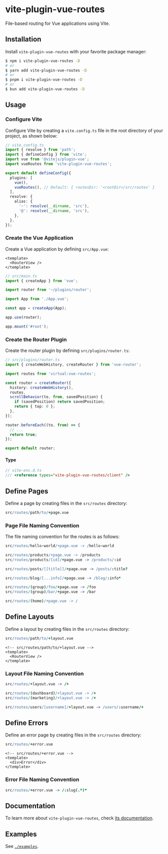 # vite-plugin-vue-routes

File-based routing for Vue applications using Vite.

## Installation

Install `vite-plugin-vue-routes` with your favorite package manager:

```sh
$ npm i vite-plugin-vue-routes -D
# or
$ yarn add vite-plugin-vue-routes -D
# or
$ pnpm i vite-plugin-vue-routes -D
# or
$ bun add vite-plugin-vue-routes -D
```

## Usage

### Configure Vite

Configure Vite by creating a `vite.config.ts` file in the root directory of your project, as shown below:

```ts
// vite.config.ts
import { resolve } from 'path';
import { defineConfig } from 'vite';
import vue from '@vitejs/plugin-vue';
import vueRoutes from 'vite-plugin-vue-routes';

export default defineConfig({
  plugins: [
    vue(),
    vueRoutes(), // Default: { routesDir: '<rootDir>/src/routes' }
  ],
  resolve: {
    alias: {
      '~': resolve(__dirname, 'src'),
      '@': resolve(__dirname, 'src'),
    },
  },
});
```

### Create the Vue Application

Create a Vue application by defining `src/App.vue`:

```vue
<template>
  <RouterView />
</template>
```

```ts
// src/main.ts
import { createApp } from 'vue';

import router from '~/plugins/router';

import App from './App.vue';

const app = createApp(App);

app.use(router);

app.mount('#root');
```

### Create the Router Plugin

Create the router plugin by defining `src/plugins/router.ts`:

```ts
// src/plugins/router.ts
import { createWebHistory, createRouter } from 'vue-router';

import routes from 'virtual:vue-routes';

const router = createRouter({
  history: createWebHistory(),
  routes,
  scrollBehavior(to, from, savedPosition) {
    if (savedPosition) return savedPosition;
    return { top: 0 };
  },
});

router.beforeEach((to, from) => {
  // ...
  return true;
});

export default router;
```

#### Type

```ts
// vite-env.d.ts
/// <reference types="vite-plugin-vue-routes/client" />
```

## Define Pages

Define a page by creating files in the `src/routes` directory:

```coffee
src/routes/path/to/+page.vue
```

### Page File Naming Convention

The file naming convention for the routes is as follows:

```coffee
src/routes/hello-world/+page.vue -> /hello-world

src/routes/products/+page.vue -> /products
src/routes/products/[id]/+page.vue -> /products/:id

src/routes/posts/[[title]]/+page.vue -> /posts/:title?

src/routes/blog/[...info]/+page.vue -> /blog/:info*

src/routes/(group)/foo/+page.vue -> /foo
src/routes/(group)/bar/+page.vue -> /bar

src/routes/(home)/+page.vue -> /
```

## Define Layouts

Define a layout by creating files in the `src/routes` directory:

```coffee
src/routes/path/to/+layout.vue
```

```vue
<!-- src/routes/path/to/+layout.vue -->
<template>
  <RouterView />
</template>
```

### Layout File Naming Convention

```coffee
src/routes/+layout.vue -> /+

src/routes/(dashboard)/+layout.vue -> /+
src/routes/(marketing)/+layout.vue -> /+

src/routes/users/[username]/+layout.vue -> /users/:username/+
```

## Define Errors

Define an error page by creating files in the `src/routes` directory:

```coffee
src/routes/+error.vue
```

```vue
<!-- src/routes/+error.vue -->
<template>
  <div>Error</div>
</template>
```

### Error File Naming Convention

```coffee
src/routes/+error.vue -> /:slug(.*)*
```

## Documentation

To learn more about `vite-plugin-vue-routes`, check [its documentation](https://vitesheet.onrender.com/vite-plugin-vue-routes/).

## Examples

See [`./examples`](./examples).
